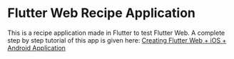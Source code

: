 # Flutter Web Recipe Application

This is a recipe application made in Flutter to test Flutter Web. 
A complete step by step tutorial of this app is given here: [Creating Flutter Web + iOS + Android Application](https://ayusch.com/creating-a-flutter-web-android-ios-application/)
